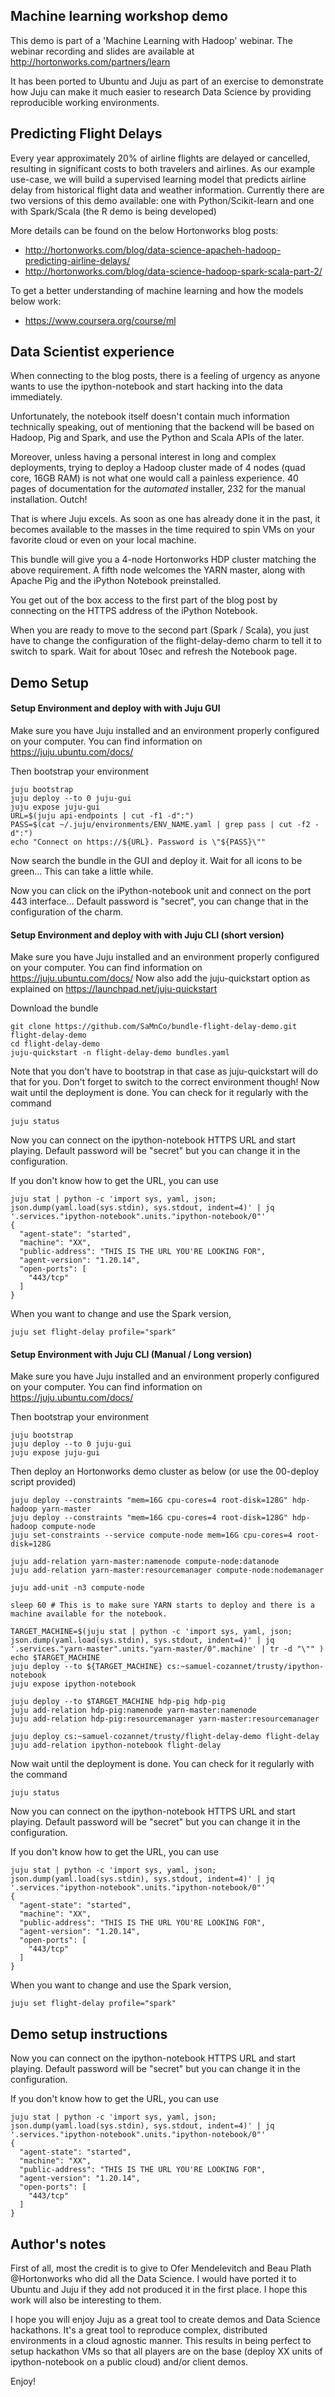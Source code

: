 ## Machine learning workshop demo

This demo is part of a 'Machine Learning with Hadoop' webinar.
The webinar recording and slides are available at http://hortonworks.com/partners/learn

It has been ported to Ubuntu and Juju as part of an exercise to demonstrate how Juju can make it much easier to research Data Science by providing reproducible working environments. 

## Predicting Flight Delays 

Every year approximately 20% of airline flights are delayed or cancelled, resulting in significant costs to both travelers and airlines. 
As our example use-case, we will build a supervised learning model that predicts airline delay from historical flight data and weather information.
Currently there are two versions of this demo available: one with Python/Scikit-learn and one with Spark/Scala (the R demo is being developed)

More details can be found on the below Hortonworks blog posts:
- http://hortonworks.com/blog/data-science-apacheh-hadoop-predicting-airline-delays/
- http://hortonworks.com/blog/data-science-hadoop-spark-scala-part-2/

To get a better understanding of machine learning and how the models below work:
- https://www.coursera.org/course/ml

## Data Scientist experience

When connecting to the blog posts, there is a feeling of urgency as anyone wants to use the ipython-notebook and start hacking into the data immediately. 

Unfortunately, the notebook itself doesn't contain much information technically speaking, out of mentioning that the backend will be based on Hadoop, Pig and Spark, and use the Python and Scala APIs of the later. 

Moreover, unless having a personal interest in long and complex deployments, trying to deploy a Hadoop cluster made of 4 nodes (quad core, 16GB RAM) is not what one would call a painless experience. 40 pages of documentation for the *automated* installer, 232 for the manual installation. Outch! 

That is where Juju excels. As soon as one has already done it in the past, it becomes available to the masses in the time required to spin VMs on your favorite cloud or even on your local machine. 

This bundle will give you a 4-node Hortonworks HDP cluster matching the above requirement. A fifth node welcomes the YARN master, along with Apache Pig and the iPython Notebook preinstalled. 

You get out of the box access to the first  part of the blog post by connecting on the HTTPS address of the iPython Notebook.

When you are ready to move to the second part (Spark / Scala), you just have to change the configuration of the flight-delay-demo charm to tell it to switch to spark. Wait for about 10sec and refresh the Notebook page. 

## Demo Setup 

#### Setup Environment and deploy with with Juju GUI

Make sure you have Juju installed and an environment properly configured on your computer. You can find information on https://juju.ubuntu.com/docs/

Then bootstrap your environment

```
juju bootstrap
juju deploy --to 0 juju-gui
juju expose juju-gui
URL=$(juju api-endpoints | cut -f1 -d":")
PASS=$(cat ~/.juju/environments/ENV_NAME.yaml | grep pass | cut -f2 -d":")
echo "Connect on https://${URL}. Password is \"${PASS}\""
```

Now search the bundle in the GUI and deploy it. Wait for all icons to be green... This can take a little while. 

Now you can click on the iPython-notebook unit and connect on the port 443 interface... Default password is "secret", you can change that in the configuration of the charm. 

#### Setup Environment and deploy with with Juju CLI (short version)

Make sure you have Juju installed and an environment properly configured on your computer. You can find information on https://juju.ubuntu.com/docs/
Now also add the juju-quickstart option as explained on https://launchpad.net/juju-quickstart

Download the bundle 

```
git clone https://github.com/SaMnCo/bundle-flight-delay-demo.git flight-delay-demo 
cd flight-delay-demo
juju-quickstart -n flight-delay-demo bundles.yaml
```

Note that you don't have to bootstrap in that case as juju-quickstart will do that for you. Don't forget to switch to the correct environment though!
Now wait until the deployment is done. You can check for it regularly with the command

```
juju status
```

Now you can connect on the ipython-notebook HTTPS URL and start playing. Default password will be "secret" but you can change it in the configuration. 

If you don't know how to get the URL, you can use 

```
juju stat | python -c 'import sys, yaml, json; json.dump(yaml.load(sys.stdin), sys.stdout, indent=4)' | jq '.services."ipython-notebook".units."ipython-notebook/0"'
{
  "agent-state": "started",
  "machine": "XX",
  "public-address": "THIS IS THE URL YOU'RE LOOKING FOR",
  "agent-version": "1.20.14",
  "open-ports": [
    "443/tcp"
  ]
}
```

When you want to change and use the Spark version, 

```
juju set flight-delay profile="spark"
```

#### Setup Environment with Juju CLI (Manual / Long version)

Make sure you have Juju installed and an environment properly configured on your computer. You can find information on https://juju.ubuntu.com/docs/

Then bootstrap your environment

```
juju bootstrap
juju deploy --to 0 juju-gui
juju expose juju-gui
```

Then deploy an Hortonworks demo cluster as below (or use the 00-deploy script provided)

```
juju deploy --constraints "mem=16G cpu-cores=4 root-disk=128G" hdp-hadoop yarn-master
juju deploy --constraints "mem=16G cpu-cores=4 root-disk=128G" hdp-hadoop compute-node
juju set-constraints --service compute-node mem=16G cpu-cores=4 root-disk=128G

juju add-relation yarn-master:namenode compute-node:datanode
juju add-relation yarn-master:resourcemanager compute-node:nodemanager

juju add-unit -n3 compute-node

sleep 60 # This is to make sure YARN starts to deploy and there is a machine available for the notebook. 

TARGET_MACHINE=$(juju stat | python -c 'import sys, yaml, json; json.dump(yaml.load(sys.stdin), sys.stdout, indent=4)' | jq '.services."yarn-master".units."yarn-master/0".machine' | tr -d "\"" )
echo $TARGET_MACHINE
juju deploy --to ${TARGET_MACHINE} cs:~samuel-cozannet/trusty/ipython-notebook
juju expose ipython-notebook

juju deploy --to $TARGET_MACHINE hdp-pig hdp-pig
juju add-relation hdp-pig:namenode yarn-master:namenode
juju add-relation hdp-pig:resourcemanager yarn-master:resourcemanager

juju deploy cs:~samuel-cozannet/trusty/flight-delay-demo flight-delay
juju add-relation ipython-notebook flight-delay 

```

Now wait until the deployment is done. You can check for it regularly with the command

```
juju status
```

Now you can connect on the ipython-notebook HTTPS URL and start playing. Default password will be "secret" but you can change it in the configuration. 

If you don't know how to get the URL, you can use 

```
juju stat | python -c 'import sys, yaml, json; json.dump(yaml.load(sys.stdin), sys.stdout, indent=4)' | jq '.services."ipython-notebook".units."ipython-notebook/0"'
{
  "agent-state": "started",
  "machine": "XX",
  "public-address": "THIS IS THE URL YOU'RE LOOKING FOR",
  "agent-version": "1.20.14",
  "open-ports": [
    "443/tcp"
  ]
}
```

When you want to change and use the Spark version, 

```
juju set flight-delay profile="spark"
```

## Demo setup instructions

Now you can connect on the ipython-notebook HTTPS URL and start playing. Default password will be "secret" but you can change it in the configuration. 

If you don't know how to get the URL, you can use 

```
juju stat | python -c 'import sys, yaml, json; json.dump(yaml.load(sys.stdin), sys.stdout, indent=4)' | jq '.services."ipython-notebook".units."ipython-notebook/0"'
{
  "agent-state": "started",
  "machine": "XX",
  "public-address": "THIS IS THE URL YOU'RE LOOKING FOR",
  "agent-version": "1.20.14",
  "open-ports": [
    "443/tcp"
  ]
}
```

## Author's notes

First of all, most the credit is to give to Ofer Mendelevitch and Beau Plath @Hortonworks who did all the Data Science. I would have ported it to Ubuntu and Juju if they add not produced it in the first place. I hope this work will also be interesting to them. 

I hope you will enjoy Juju as a great tool to create demos and Data Science hackathons. It's a great tool to reproduce complex, distributed environments in a cloud agnostic manner. This results in being perfect to setup hackathon VMs so that all players are on the base (deploy XX units of ipython-notebook on a public cloud) and/or client demos. 





Enjoy! 
